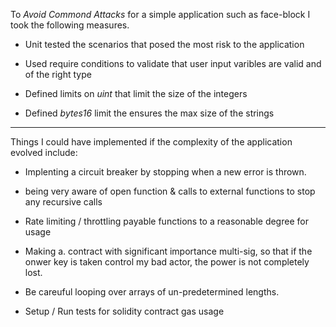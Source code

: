 To *Avoid Commond Attacks* for a simple application such as face-block I took the following measures.

* Unit tested the scenarios that posed the most risk to the application

* Used require conditions to validate that user input varibles are valid and of the right type

* Defined limits on *uint* that limit the size of the integers

* Defined *bytes16* limit the ensures the max size of the strings


-------- 

Things I could have implemented if the complexity of the application evolved include:

* Implenting a circuit breaker by stopping when a new error is thrown.

* being very aware of open function & calls to external functions to stop any recursive calls

* Rate limiting / throttling payable functions to a reasonable degree for usage

* Making a. contract with significant importance multi-sig, so that if the onwer key is taken control my bad actor, the power is not completely lost.

* Be careuful looping over arrays of un-predetermined lengths.

* Setup / Run tests for solidity contract gas usage
